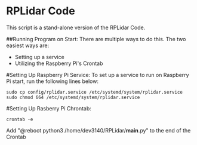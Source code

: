# RPLidar Code

This script is a stand-alone version of the RPLidar Code. 

##Running Program on Start:
There are multiple ways to do this. The two easiest ways are: 
 * Setting up a service
 * Utilizing the Raspberry Pi's Crontab

#Setting Up Raspberry Pi Service: 
To set up a service to run on Raspberry Pi start, run the following lines below: 
```
sudo cp config/rplidar.service /etc/systemd/system/rplidar.service
sudo chmod 664 /etc/systemd/system/rplidar.service
```
#Setting Up Rasberry Pi Chrontab: 
```
crontab -e
```
Add "@reboot python3 /home/dev3140/RPLidar/__main__.py" to the end of the Crontab
